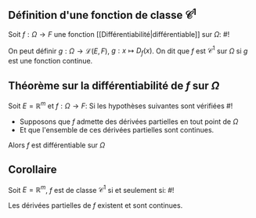 
## Définition d'une fonction de classe $\mathcal C^1$
Soit $f:\Omega \to F$ une fonction [[Différentiabilité|différentiable]] sur $\Omega$: #!

On peut définir $g: \Omega \to \mathcal L(E, F)$, $g: x \mapsto D_{f}(x)$. On dit que $f$ est $\mathcal C^1$ sur $\Omega$ si $g$ est une fonction continue.

## Théorème sur la différentiabilité de $f$ sur $\Omega$
Soit $E = \mathbb{R}^m$ et $f: \Omega \to F$: Si les hypothèses suivantes sont vérifiées #!

- Supposons que $f$ admette des dérivées partielles en tout point de $\Omega$
- Et que l'ensemble de ces dérivées partielles sont continues.

Alors $f$ est différentiable sur $\Omega$


## Corollaire
Soit $E=\mathbb{R}^m$, $f$ est de classe $\mathcal C ^ 1$ si et seulement si: #!

Les dérivées partielles de $f$ existent et sont continues.